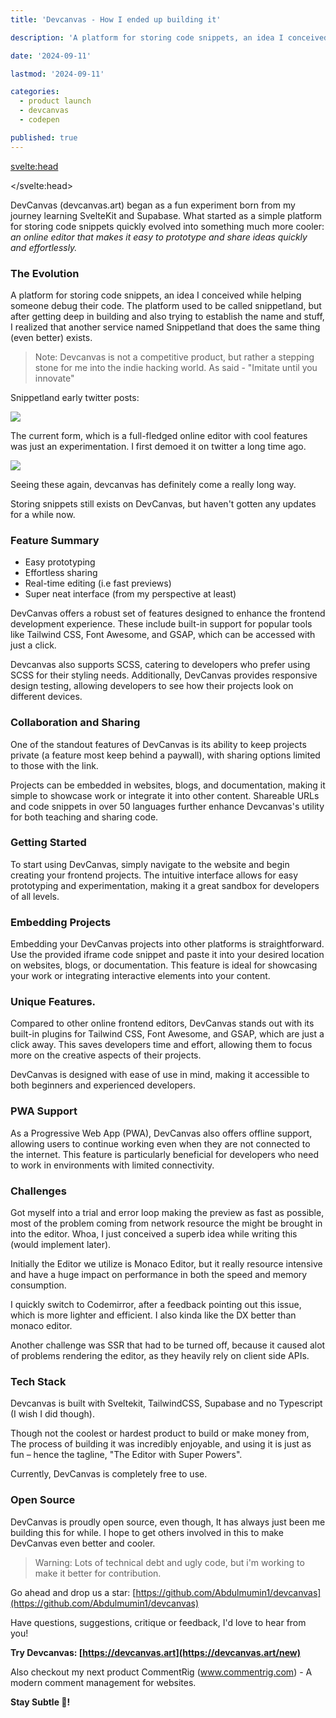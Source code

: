 ```yaml
---
title: 'Devcanvas - How I ended up building it'

description: 'A platform for storing code snippets, an idea I conceived while helping someone debug their code. The platform used to be called snippetland, but after getting deep in building and also trying to establish the name and stuff, I realized that another service named Snippetland that does the same thing (even better) exists.'

date: '2024-09-11'

lastmod: '2024-09-11'

categories:
  - product launch
  - devcanvas
  - codepen

published: true
---
```


<svelte:head>

<script async src="https://platform.twitter.com/widgets.js" charset="utf-8"></script>

</svelte:head>

DevCanvas (devcanvas.art) began as a fun experiment born from my journey learning SvelteKit and Supabase. What started as a simple platform for storing code snippets quickly evolved into something much more cooler: _an online editor that makes it easy to prototype and share ideas quickly and effortlessly._

### The Evolution

A platform for storing code snippets, an idea I conceived while helping someone debug their code. The platform used to be called snippetland, but after getting deep in building and also trying to establish the name and stuff, I realized that another service named Snippetland that does the same thing (even better) exists.

> Note: Devcanvas is not a competitive product, but rather a stepping stone for me into the indie hacking world. As said - "Imitate until you innovate"

Snippetland early twitter posts:

![](https://paper-attachments.dropboxusercontent.com/s_DDD6D2B338E4CBBF14FF9A9AD7E8FDAF3F25B78364C5817500612BBD417A94F1_1726696577573_tweet_1690427906751651841_20240918_225354_via_10015_io.png)

The current form, which is a full-fledged online editor with cool features was just an experimentation. I first demoed it on twitter a long time ago.

![](https://paper-attachments.dropboxusercontent.com/s_DDD6D2B338E4CBBF14FF9A9AD7E8FDAF3F25B78364C5817500612BBD417A94F1_1726696723556_image.png)

Seeing these again, devcanvas has definitely come a really long way.

Storing snippets still exists on DevCanvas, but haven't gotten any updates for a while now.

### Feature Summary

- Easy prototyping
- Effortless sharing
- Real-time editing (i.e fast previews)
- Super neat interface (from my perspective at least)

DevCanvas offers a robust set of features designed to enhance the frontend development experience. These include built-in support for popular tools like Tailwind CSS, Font Awesome, and GSAP, which can be accessed with just a click.

Devcanvas also supports SCSS, catering to developers who prefer using SCSS for their styling needs. Additionally, DevCanvas provides responsive design testing, allowing developers to see how their projects look on different devices.

### Collaboration and Sharing

One of the standout features of DevCanvas is its ability to keep projects private (a feature most keep behind a paywall), with sharing options limited to those with the link.

Projects can be embedded in websites, blogs, and documentation, making it simple to showcase work or integrate it into other content. Shareable URLs and code snippets in over 50 languages further enhance Devcanvas's utility for both teaching and sharing code.

### Getting Started

To start using DevCanvas, simply navigate to the website and begin creating your frontend projects. The intuitive interface allows for easy prototyping and experimentation, making it a great sandbox for developers of all levels.

### Embedding Projects

Embedding your DevCanvas projects into other platforms is straightforward. Use the provided iframe code snippet and paste it into your desired location on websites, blogs, or documentation. This feature is ideal for showcasing your work or integrating interactive elements into your content.

### Unique Features.

Compared to other online frontend editors, DevCanvas stands out with its built-in plugins for Tailwind CSS, Font Awesome, and GSAP, which are just a click away. This saves developers time and effort, allowing them to focus more on the creative aspects of their projects.

DevCanvas is designed with ease of use in mind, making it accessible to both beginners and experienced developers.

### PWA Support

As a Progressive Web App (PWA), DevCanvas also offers offline support, allowing users to continue working even when they are not connected to the internet. This feature is particularly beneficial for developers who need to work in environments with limited connectivity.

### Challenges

Got myself into a trial and error loop making the preview as fast as possible, most of the problem coming from network resource the might be brought in into the editor. Whoa, I just conceived a superb idea while writing this (would implement later).

Initially the Editor we utilize is Monaco Editor, but it really resource intensive and have a huge impact on performance in both the speed and memory consumption.

I quickly switch to Codemirror, after a feedback pointing out this issue, which is more lighter and efficient. I also kinda like the DX better than monaco editor.

Another challenge was SSR that had to be turned off, because it caused alot of problems rendering the editor, as they heavily rely on client side APIs.

### Tech Stack

Devcanvas is built with Sveltekit, TailwindCSS, Supabase and no Typescript (I wish I did though).

Though not the coolest or hardest product to build or make money from, The process of building it was incredibly enjoyable, and using it is just as fun – hence the tagline, "The Editor with Super Powers".

Currently, DevCanvas is completely free to use.

### Open Source

DevCanvas is proudly open source, even though, It has always just been me building this for while. I hope to get others involved in this to make DevCanvas even better and cooler.

> Warning: Lots of technical debt and ugly code, but i'm working to make it better for contribution.

Go ahead and drop us a star: [https://github.com/Abdulmumin1/devcanvas](https://github.com/Abdulmumin1/devcanvas)

Have questions, suggestions, critique or feedback, I'd love to hear from you!

**Try Devcanvas: [https://devcanvas.art](https://devcanvas.art/new)**

Also checkout my next product CommentRig (www.commentrig.com) - A modern comment management for websites.

**Stay Subtle 💛!**
